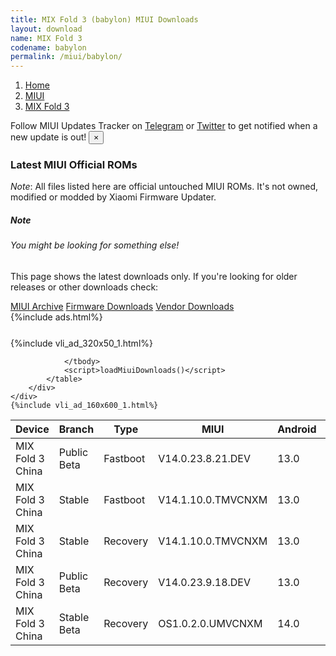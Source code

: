 ```yaml
---
title: MIX Fold 3 (babylon) MIUI Downloads
layout: download
name: MIX Fold 3
codename: babylon
permalink: /miui/babylon/
---
```

<nav aria-label="breadcrumb">
    <ol class="breadcrumb">
        <li class="breadcrumb-item"><a href="/">Home</a></li>
        <li class="breadcrumb-item"><a href="/miui/">MIUI</a></li>
        <li class="breadcrumb-item active" aria-current="page"><a href="/miui/babylon/">MIX Fold 3</a></li>
    </ol>
</nav>
<div class="alert alert-primary alert-dismissible fade show" role="alert">
    Follow MIUI Updates Tracker on <a href="https://t.me/MIUIUpdatesTracker" class="alert-link">Telegram</a>
     or <a href="https://twitter.com/MiFwUpdater" class="alert-link">Twitter</a> to get notified when a new update is out!
    <button type="button" class="close" data-dismiss="alert" aria-label="Close">
        <span aria-hidden="true">&times;</span>
    </button>
</div>

### Latest MIUI Official ROMs
*Note*: All files listed here are official untouched MIUI ROMs. It's not owned, modified or modded by Xiaomi Firmware Updater.
<div class="card">
  <div class="card-body">
    <h5 class="card-title">Note</h5>
    <h6 class="card-subtitle mb-2 text-muted">You might be looking for something else!</h6>
    <p class="card-text">This page shows the latest downloads only.
     If you're looking for older releases or other downloads check:</p>
    <a href="/archive/miui/babylon/" class="card-link">MIUI Archive</a>
    <a href="/firmware/babylon/" class="card-link">Firmware Downloads</a>
    <a href="/vendor/babylon/" class="card-link">Vendor Downloads</a>
  </div>
</div>
{%include ads.html%}
<div class="row justify-content-center">
    <div class="col-10">
        <div class="table-responsive-md" style="margin-top: 25px;">
            {%include vli_ad_320x50_1.html%}
            <table id="miui" class="display dt-responsive nowrap compact table table-striped table-hover table-sm">
                <thead class="thead-dark">
                    <tr>
                        <th data-ref="device">Device</th>
                        <th data-ref="branch">Branch</th>
                        <th data-ref="type">Type</th>
                        <th data-ref="miui">MIUI</th>
                        <th data-ref="android">Android</th>
                        <th data-ref="size">Size</th>
                        <th data-ref="size">Date</th>
                        <th data-ref="link">Link</th>
                    </tr>
                </thead>
                <tbody>
                <tr><td>MIX Fold 3 China</td><td>Public Beta</td><td>Fastboot</td><td>V14.0.23.8.21.DEV</td><td>13.0</td><td>8.6 GB</td><td>2023-08-21</td><td><a href="/miui/babylon/public beta/V14.0.23.8.21.DEV/">Download</a></td></tr>
<tr><td>MIX Fold 3 China</td><td>Stable</td><td>Fastboot</td><td>V14.1.10.0.TMVCNXM</td><td>13.0</td><td>8.6 GB</td><td>2023-10-26</td><td><a href="/miui/babylon/stable/V14.1.10.0.TMVCNXM/">Download</a></td></tr>
<tr><td>MIX Fold 3 China</td><td>Stable</td><td>Recovery</td><td>V14.1.10.0.TMVCNXM</td><td>13.0</td><td>6.9 GB</td><td>2023-11-03</td><td><a href="/miui/babylon/stable/V14.1.10.0.TMVCNXM/">Download</a></td></tr>
<tr><td>MIX Fold 3 China</td><td>Public Beta</td><td>Recovery</td><td>V14.0.23.9.18.DEV</td><td>13.0</td><td>6.9 GB</td><td>2023-09-22</td><td><a href="/miui/babylon/public beta/V14.0.23.9.18.DEV/">Download</a></td></tr>
<tr><td>MIX Fold 3 China</td><td>Stable Beta</td><td>Recovery</td><td>OS1.0.2.0.UMVCNXM</td><td>14.0</td><td>6.9 GB</td><td>2023-12-12</td><td><a href="/hyperos/babylon/stable beta/OS1.0.2.0.UMVCNXM/">Download</a></td></tr>

                </tbody>
                <script>loadMiuiDownloads()</script>
            </table>
        </div>
    </div>
    {%include vli_ad_160x600_1.html%}
</div>
